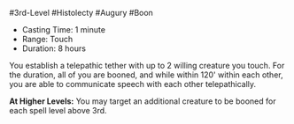 #3rd-Level #Histolecty #Augury #Boon
 
- Casting Time: 1 minute
- Range: Touch
- Duration: 8 hours  

You establish a telepathic tether with up to 2 willing creature you touch. For the duration, all of you are booned, and while within 120' within each other, you are able to communicate speech with each other telepathically.
 
**At Higher Levels:** You may target an additional creature to be booned for each spell level above 3rd.